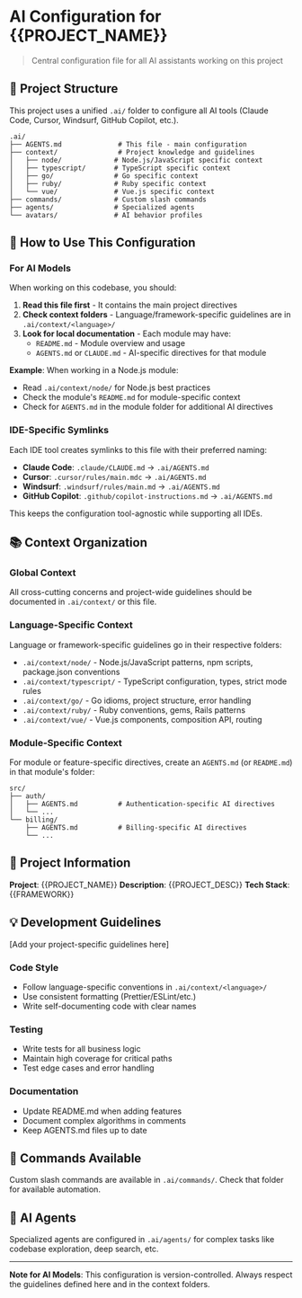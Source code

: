 # AI Configuration for {{PROJECT_NAME}}

> Central configuration file for all AI assistants working on this project

## 📁 Project Structure

This project uses a unified `.ai/` folder to configure all AI tools (Claude Code, Cursor, Windsurf, GitHub Copilot, etc.).

```
.ai/
├── AGENTS.md              # This file - main configuration
├── context/               # Project knowledge and guidelines
│   ├── node/             # Node.js/JavaScript specific context
│   ├── typescript/       # TypeScript specific context
│   ├── go/               # Go specific context
│   ├── ruby/             # Ruby specific context
│   └── vue/              # Vue.js specific context
├── commands/             # Custom slash commands
├── agents/               # Specialized agents
└── avatars/              # AI behavior profiles
```

## 🎯 How to Use This Configuration

### For AI Models

When working on this codebase, you should:

1. **Read this file first** - It contains the main project directives
2. **Check context folders** - Language/framework-specific guidelines are in `.ai/context/<language>/`
3. **Look for local documentation** - Each module may have:
   - `README.md` - Module overview and usage
   - `AGENTS.md` or `CLAUDE.md` - AI-specific directives for that module

**Example**: When working in a Node.js module:
- Read `.ai/context/node/` for Node.js best practices
- Check the module's `README.md` for module-specific context
- Check for `AGENTS.md` in the module folder for additional AI directives

### IDE-Specific Symlinks

Each IDE tool creates symlinks to this file with their preferred naming:
- **Claude Code**: `.claude/CLAUDE.md` → `.ai/AGENTS.md`
- **Cursor**: `.cursor/rules/main.mdc` → `.ai/AGENTS.md`
- **Windsurf**: `.windsurf/rules/main.md` → `.ai/AGENTS.md`
- **GitHub Copilot**: `.github/copilot-instructions.md` → `.ai/AGENTS.md`

This keeps the configuration tool-agnostic while supporting all IDEs.

## 📚 Context Organization

### Global Context

All cross-cutting concerns and project-wide guidelines should be documented in `.ai/context/` or this file.

### Language-Specific Context

Language or framework-specific guidelines go in their respective folders:
- `.ai/context/node/` - Node.js/JavaScript patterns, npm scripts, package.json conventions
- `.ai/context/typescript/` - TypeScript configuration, types, strict mode rules
- `.ai/context/go/` - Go idioms, project structure, error handling
- `.ai/context/ruby/` - Ruby conventions, gems, Rails patterns
- `.ai/context/vue/` - Vue.js components, composition API, routing

### Module-Specific Context

For module or feature-specific directives, create an `AGENTS.md` (or `README.md`) in that module's folder:

```
src/
├── auth/
│   ├── AGENTS.md          # Authentication-specific AI directives
│   └── ...
└── billing/
    ├── AGENTS.md          # Billing-specific AI directives
    └── ...
```

## 🎯 Project Information

**Project**: {{PROJECT_NAME}}
**Description**: {{PROJECT_DESC}}
**Tech Stack**: {{FRAMEWORK}}

## 💡 Development Guidelines

[Add your project-specific guidelines here]

### Code Style
- Follow language-specific conventions in `.ai/context/<language>/`
- Use consistent formatting (Prettier/ESLint/etc.)
- Write self-documenting code with clear names

### Testing
- Write tests for all business logic
- Maintain high coverage for critical paths
- Test edge cases and error handling

### Documentation
- Update README.md when adding features
- Document complex algorithms in comments
- Keep AGENTS.md files up to date

## 🔧 Commands Available

Custom slash commands are available in `.ai/commands/`. Check that folder for available automation.

## 👥 AI Agents

Specialized agents are configured in `.ai/agents/` for complex tasks like codebase exploration, deep search, etc.

---

**Note for AI Models**: This configuration is version-controlled. Always respect the guidelines defined here and in the context folders.
